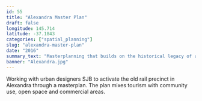 ```yaml
---
id: 55
title: "Alexandra Master Plan"
draft: false
longitude: 145.714
latitude: -37.1843
categories: ["spatial_planning"]
slug: "alexandra-master-plan"
date: "2016"
summary_text: "Masterplanning that builds on the historical legacy of a beautiful historical railway precinct"
banner: "Alexandra.jpg"
---
```


Working with urban designers SJB&nbsp;to activate the old rail precinct in Alexandra through a masterplan. The plan mixes tourism with community use, open space and commercial areas.&nbsp;
